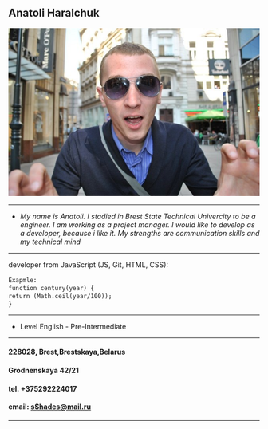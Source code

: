 ## Anatoli Haralchuk
![it's me](me.jpg)
___
* *My name is Anatoli. I stadied in Brest State Technical Univercity to be a engineer. I am working as a project manager. I would like to develop as a developer, because i like it. My strengths are communication skills and my technical mind*
___
developer from JavaScript (JS, Git, HTML, CSS):

    Exapmle:
    function century(year) {
    return (Math.ceil(year/100));
    }
___
* Level English - Pre-Intermediate 
___
#### 228028, Brest,Brestskaya,Belarus
#### Grodnenskaya 42/21
#### tel. +375292224017
#### email: sShades@mail.ru
___
